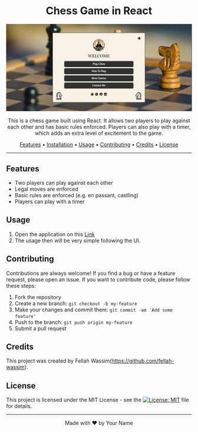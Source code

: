 <h1 align="center">
  Chess Game in React
</h1>

<p align="center">
  <img src="/public/Screenshot1.jpg" alt="Chess Game Screenshot"/>
</p>

<p align="center">
  This is a chess game built using React. It allows two players to play against each other and has basic rules enforced. Players can also play with a timer, which adds an extra level of excitement to the game.
</p>

<p align="center">
  <a href="#features">Features</a> •
  <a href="#installation">Installation</a> •
  <a href="#usage">Usage</a> •
  <a href="#contributing">Contributing</a> •
  <a href="#credits">Credits</a> •
  <a href="#license">License</a>
</p>

<hr>

## Features

- Two players can play against each other
- Legal moves are enforced
- Basic rules are enforced (e.g. en passant, castling)
- Players can play with a timer

## Usage

1. Open the application on this [Link](https://github.com/fellah-wassim)
2. The usage then will be very simple following the UI.

## Contributing

Contributions are always welcome! If you find a bug or have a feature request, please open an issue. If you want to contribute code, please follow these steps:

1. Fork the repository
2. Create a new branch: `git checkout -b my-feature`
3. Make your changes and commit them: `git commit -am 'Add some feature'`
4. Push to the branch: `git push origin my-feature`
5. Submit a pull request

## Credits

This project was created by Fellah Wassim(https://github.com/fellah-wassim).

## License

This project is licensed under the MIT License - see the [![License: MIT](https://img.shields.io/npm/l/chess?color=%23b58863&label=Licence)](https://opensource.org/licenses/MIT) file for details.

---

<p align="center">
  Made with ❤️ by Your Name
</p>
